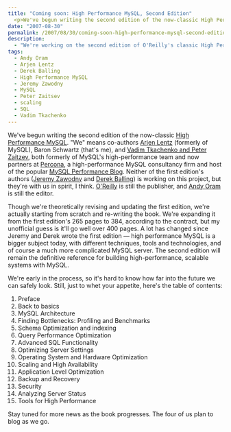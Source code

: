 ```yaml
---
title: "Coming soon: High Performance MySQL, Second Edition"
  <p>We've begun writing the second edition of the now-classic High Performance MySQL.  "We" means co-authors Arjen Lentz, Baron Schwartz, Vadim Tkachenko, and Peter Zaitzev.  O'Reilly is still the publisher, and Andy Oram is still the editor.  With a team like this, I think the second edition will be a book you don't want to miss.  Though in theory we're revising the first edition, the truth is we're starting from scratch and re-writing the book, and significantly expanding it at the same time.  A lot has changed since Jeremy and Derek wrote the first edition.  Today's MySQL deployments push the limits further than many people thought possible a few years ago. We'll teach you how they do it.</p>
date: "2007-08-30"
permalink: /2007/08/30/coming-soon-high-performance-mysql-second-edition/
description:
  - "We're working on the second edition of O'Reilly's classic High Performance MySQL."
tags:
  - Andy Oram
  - Arjen Lentz
  - Derek Balling
  - High Performance MySQL
  - Jeremy Zawodny
  - MySQL
  - Peter Zaitsev
  - scaling
  - SQL
  - Vadim Tkachenko
---
```

We've begun writing the second edition of the now-classic [High Performance MySQL][1]. "We" means co-authors [Arjen Lentz][2] (formerly of MySQL), Baron Schwartz (that's me), and [Vadim Tkachenko and Peter Zaitzev][3], both formerly of MySQL's high-performance team and now partners at [Percona][4], a high-performance MySQL consultancy firm and host of the popular [MySQL Performance Blog][3]. Neither of the first edition's authors ([Jeremy Zawodny][5] and [Derek Balling][6]) is working on this project, but they're with us in spirit, I think. [O'Reilly][7] is still the publisher, and [Andy Oram][8] is still the editor.

Though we're theoretically revising and updating the first edition, we're actually starting from scratch and re-writing the book. We're expanding it from the first edition's 265 pages to 384, according to the contract, but my unofficial guess is it'll go well over 400 pages. A lot has changed since Jeremy and Derek wrote the first edition &#8212; high performance MySQL is a bigger subject today, with different techniques, tools and technologies, and of course a much more complicated MySQL server. The second edition will remain the definitive reference for building high-performance, scalable systems with MySQL.

We're early in the process, so it's hard to know how far into the future we can safely look. Still, just to whet your appetite, here's the table of contents:

1.  Preface
2.  Back to basics
3.  MySQL Architecture
4.  Finding Bottlenecks: Profiling and Benchmarks
5.  Schema Optimization and indexing
6.  Query Performance Optimization
7.  Advanced SQL Functionality
8.  Optimizing Server Settings
9.  Operating System and Hardware Optimization
10. Scaling and High Availability
11. Application Level Optimization
12. Backup and Recovery
13. Security
14. Analyzing Server Status
15. Tools for High Performance

Stay tuned for more news as the book progresses. The four of us plan to blog as we go.

 [1]: http://www.amazon.com/gp/product/0596101716/105-0152911-3339656?ie=UTF8&#038;tag=xaprb-20&#038;linkCode=xm2&#038;camp=1789&#038;creativeASIN=0596101716
 [2]: http://lentz.com.au/
 [3]: http://www.mysqlperformanceblog.com/
 [4]: http://www.percona.com/
 [5]: http://jeremy.zawodny.com/
 [6]: http://www.oreillynet.com/pub/au/1759
 [7]: http://www.oreilly.com/
 [8]: http://www.oreillynet.com/pub/au/36
